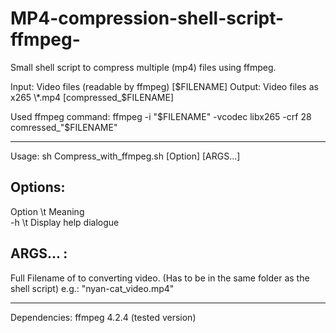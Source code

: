 # MP4-compression-shell-script-ffmpeg-
Small shell script to compress multiple (mp4) files using ffmpeg.

Input:  Video files (readable by ffmpeg) [$FILENAME]
Output: Video files as x265 \*.mp4 [compressed_$FILENAME]

Used ffmpeg command:  ffmpeg -i \"\$FILENAME\" -vcodec libx265 -crf 28 comressed_\"\$FILENAME\"

  ________________________________________

Usage: sh Compress_with_ffmpeg.sh [Option] [ARGS...]
  
Options:
  ----------------------------------------
   Option \t Meaning                   
     -h   \t Display help dialogue     


ARGS... :
  ----------------------------------------
  Full Filename of to converting video. (Has to be in the same folder as the shell script)
    e.g.: "nyan-cat_video.mp4"

  ________________________________________
  
Dependencies:
  ffmpeg 4.2.4 (tested version)
